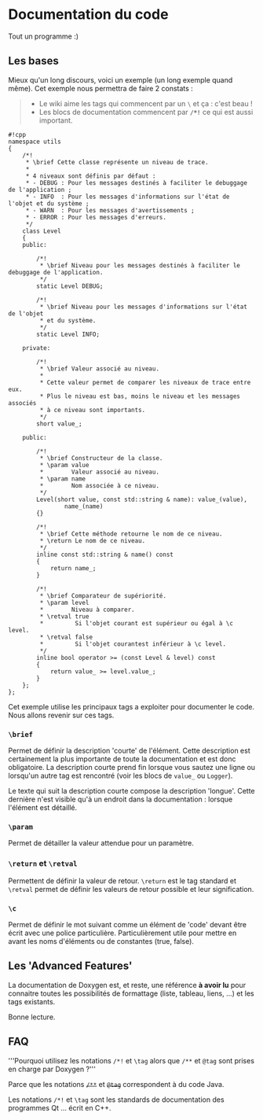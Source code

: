 # Documentation du code #

Tout un programme :)

## Les bases ##

Mieux qu'un long discours, voici un exemple (un long exemple quand même).
Cet exemple nous permettra de faire 2 constats :
> - Le wiki aime les tags qui commencent par un `\` et ça : c'est beau !
> - Les blocs de documentation commencent par **`/*!`** ce qui est aussi important.

```
#!cpp
namespace utils
{
    /*!
     * \brief Cette classe représente un niveau de trace.
     *
     * 4 niveaux sont définis par défaut :
     * - DEBUG : Pour les messages destinés à faciliter le debuggage de l'application ;
     * - INFO  : Pour les messages d'informations sur l'état de l'objet et du système ;
     * - WARN  : Pour les messages d'avertissements ;
     * - ERROR : Pour les messages d'erreurs.
     */
    class Level
    {
    public:
        
        /*!
         * \brief Niveau pour les messages destinés à faciliter le debuggage de l'application.
         */
        static Level DEBUG;
        
        /*!
         * \brief Niveau pour les messages d'informations sur l'état de l'objet
         * et du système.
         */
        static Level INFO;
        
    private:
        
        /*!
         * \brief Valeur associé au niveau.
         *
         * Cette valeur permet de comparer les niveaux de trace entre eux.
         * Plus le niveau est bas, moins le niveau et les messages associés
         * à ce niveau sont importants.
         */
        short value_;
        
    public:
        
        /*!
         * \brief Constructeur de la classe.
         * \param value
         *        Valeur associé au niveau.
         * \param name
         *        Nom associée à ce niveau.
         */
        Level(short value, const std::string & name): value_(value),
                name_(name)
        {}
        
        /*!
         * \brief Cette méthode retourne le nom de ce niveau.
         * \return Le nom de ce niveau.
         */
        inline const std::string & name() const
        {
            return name_;
        }
        
        /*!
         * \brief Comparateur de supériorité.
         * \param level
         *        Niveau à comparer.
         * \retval true
         *         Si l'objet courant est supérieur ou égal à \c level.
         * \retval false
         *         Si l'objet courantest inférieur à \c level.
         */
        inline bool operator >= (const Level & level) const
        {
            return value_ >= level.value_;
        }
    };
};
```

Cet exemple utilise les principaux tags a exploiter pour documenter le code. Nous allons revenir sur ces tags.

### `\brief` ###

Permet de définir la description 'courte' de l'élément. Cette description est certainement la plus importante de toute la documentation et est donc obligatoire.
La description courte prend fin lorsque vous sautez une ligne ou lorsqu'un autre tag est rencontré (voir les blocs de `value_` ou `Logger`).

Le texte qui suit la description courte compose la description 'longue'. Cette dernière n'est visible qu'à un endroit dans la documentation : lorsque l'élément est détaillé.

### `\param` ###

Permet de détailler la valeur attendue pour un paramètre.

### `\return` et `\retval` ###

Permettent de définir la valeur de retour. `\return` est le tag standard et `\retval` permet de définir les valeurs de retour possible et leur signification.

### `\c` ###

Permet de définir le mot suivant comme un élément de 'code' devant être écrit avec une police particulière. Particulièrement utile pour mettre en avant les noms d'éléments ou de constantes (true, false).

## Les 'Advanced Features' ##

La documentation de Doxygen est, et reste, une référence **à avoir lu** pour connaitre toutes les possibilités de formattage (liste, tableau, liens, ...) et les tags existants.

Bonne lecture.

## FAQ ##

'''Pourquoi utilisez les notations `/*!` et `\tag` alors que `/**` et `@tag` sont prises en charge par Doxygen ?'''

Parce que les notations ~~`/**`~~ et ~~`@tag`~~ correspondent à du code Java.

Les notations `/*!` et `\tag` sont les standards de documentation des programmes Qt ... écrit en C++.